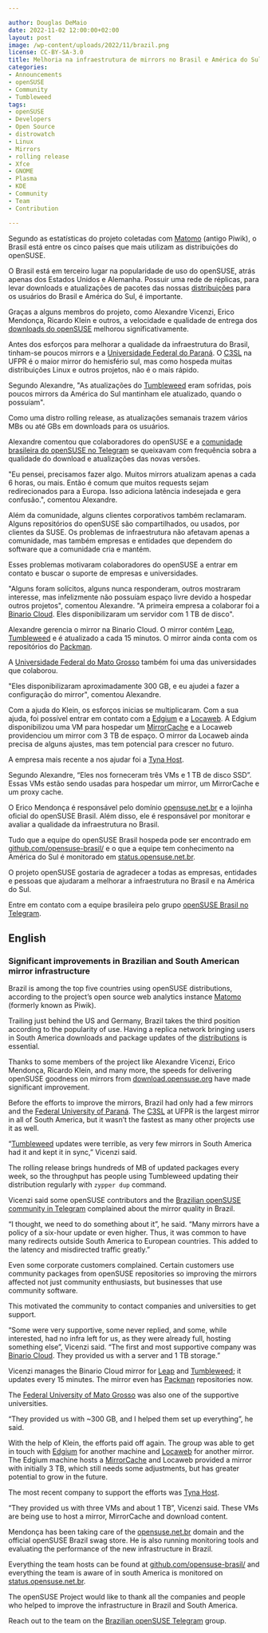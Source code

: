 ```yaml
---

author: Douglas DeMaio
date: 2022-11-02 12:00:00+02:00
layout: post
image: /wp-content/uploads/2022/11/brazil.png
license: CC-BY-SA-3.0
title: Melhoria na infraestrutura de mirrors no Brasil e América do Sul
categories:
- Announcements
- openSUSE
- Community
- Tumbleweed
tags:
- openSUSE
- Developers
- Open Source
- distrowatch
- Linux
- Mirrors
- rolling release
- Xfce
- GNOME
- Plasma
- KDE
- Community
- Team
- Contribution

---
```


Segundo as estatísticas do projeto coletadas com [Matomo](https://matomo.org) (antigo Piwik), o Brasil está entre os cinco países que mais utilizam as distribuições do openSUSE.

O Brasil está em terceiro lugar na popularidade de uso do openSUSE, atrás apenas dos Estados Unidos e Alemanha. Possuir uma rede de réplicas, para levar downloads e atualizações de pacotes das nossas [distribuições](https://get.opensuse.org/) para os usuários do Brasil e América do Sul, é importante.

Graças a alguns membros do projeto, como Alexandre Vicenzi, Erico Mendonça, Ricardo Klein e outros, a velocidade e qualidade de entrega dos [downloads do openSUSE](http://download.opensuse.org/) melhorou significativamente.

Antes dos esforços para melhorar a qualidade da infraestrutura do Brasil, tinham-se poucos mirrors e a [Universidade Federal do Paraná](https://www.ufpr.br/). O [C3SL](https://www.c3sl.ufpr.br/2021-o-c3/2021-espelhos/) na UFPR é o maior mirror do hemisfério sul, mas como hospeda muitas distribuições Linux e outros projetos, não é o mais rápido.

Segundo Alexandre, "As atualizações do [Tumbleweed](https://get.opensuse.org/tumbleweed/) eram sofridas, pois poucos mirrors da América do Sul mantinham ele atualizado, quando o possuíam".

Como uma distro rolling release, as atualizações semanais trazem vários MBs ou até GBs em downloads para os usuários.

Alexandre comentou que colaboradores do openSUSE e a [comunidade brasileira do openSUSE no Telegram](https://t.me/openSUSEbr) se queixavam com frequência sobra a qualidade do download e atualizações das novas versões.

"Eu pensei, precisamos fazer algo. Muitos mirrors atualizam apenas a cada 6 horas, ou mais. Então é comum que muitos requests sejam redirecionados para a Europa. Isso adiciona latência indesejada e gera confusão.", comentou Alexandre.

Além da comunidade, alguns clientes corporativos também reclamaram. Alguns repositórios do openSUSE são compartilhados, ou usados, por clientes da SUSE. Os problemas de infraestrutura não afetavam apenas a comunidade, mas também empresas e entidades que dependem do software que a comunidade cria e mantém.

Esses problemas motivaram colaboradores do openSUSE a entrar em contato e buscar o suporte de empresas e universidades.

"Alguns foram solícitos, alguns nunca responderam, outros mostraram interesse, mas infelizmente não possuíam espaço livre devido a hospedar outros projetos", comentou Alexandre. "A primeira empresa a colaborar foi a [Binario Cloud](https://binario.cloud/). Eles disponibilizaram um servidor com 1 TB de disco".

Alexandre gerencia o mirror na Binario Cloud. O mirror contém [Leap](https://get.opensuse.org/leap/), [Tumbleweed](https://get.opensuse.org/tumbleweed/) e é atualizado a cada 15 minutos. O mirror ainda conta com os repositórios do [Packman](http://packman.links2linux.org/).

A [Universidade Federal do Mato Grosso](https://www.ufmt.br/) também foi uma das universidades que colaborou.

"Eles disponibilizaram aproximadamente 300 GB, e eu ajudei a fazer a configuração do mirror", comentou Alexandre.

Com a ajuda do  Klein, os esforços inicias se multiplicaram. Com a sua ajuda, foi possível entrar em contato com a [Edgium](https://start.edgium.net/start) e a [Locaweb](https://www.locaweb.com.br/). A Edgium disponibilizou uma VM para hospedar um [MirrorCache](https://en.opensuse.org/MirrorCache) e a Locaweb providenciou um mirror com 3 TB de espaço. O mirror da Locaweb ainda precisa de alguns ajustes, mas tem potencial para crescer no futuro.

A empresa mais recente a nos ajudar foi a [Tyna Host](https://tynahost.com/).

Segundo Alexandre, “Eles nos forneceram três VMs e 1 TB de disco SSD”. Essas VMs estão sendo usadas para hospedar um mirror, um MirrorCache e um proxy cache.

O Erico Mendonça é responsável pelo domínio [opensuse.net.br](http://opensuse.net.br/) e a lojinha oficial do openSUSE Brasil. Além disso, ele é responsável por monitorar e avaliar a qualidade da infraestrutura no Brasil.

Tudo que a equipe do openSUSE Brasil hospeda pode ser encontrado em [github.com/opensuse-brasil/](https://github.com/opensuse-brasil/) e o que a equipe tem conhecimento na América do Sul é monitorado em [status.opensuse.net.br](https://status.opensuse.net.br/).

O projeto openSUSE gostaria de agradecer a todas as empresas, entidades e pessoas que ajudaram a melhorar a infraestrutura no Brasil e na América do Sul.

Entre em contato com a equipe brasileira pelo grupo [openSUSE Brasil no Telegram](https://t.me/openSUSEbr).

## English ##

### Significant improvements in Brazilian and South American mirror infrastructure ###

Brazil is among the top five countries using openSUSE distributions, according to the project’s open source web analytics instance [Matomo](https://matomo.org) (formerly known as Piwik).

Trailing just behind the US and Germany, Brazil takes the third position according to the popularity of use. Having a replica network bringing users in South America downloads and package updates of the [distributions](https://get.opensuse.org/) is essential. 

Thanks to some members of the project like Alexandre Vicenzi, Erico Mendonça, Ricardo Klein, and many more, the speeds for delivering openSUSE goodness on mirrors from [download.opensuse.org](http://download.opensuse.org/) have made significant improvement.

Before the efforts to improve the mirrors, Brazil had only had a few mirrors and the [Federal University of Paraná](https://www.ufpr.br/). The [C3SL](https://www.c3sl.ufpr.br/2021-o-c3/2021-espelhos/) at UFPR is the largest mirror in all of South America, but it wasn’t the fastest as many other projects use it as well.

“[Tumbleweed](https://get.opensuse.org/tumbleweed/) updates were terrible, as very few mirrors in South America had it and kept it in sync,” Vicenzi said.

The rolling release brings hundreds of MB of updated packages every week, so the throughput has people using Tumbleweed updating their distribution regularly with `zypper dup` command.

Vicenzi said some openSUSE contributors and the [Brazilian openSUSE community in Telegram](https://t.me/openSUSEbr) complained about the mirror quality in Brazil.

“I thought, we need to do something about it”, he said. “Many mirrors have a policy of a six-hour update or even higher. Thus, it was common to have many redirects outside South America to European countries. This added to the latency and misdirected traffic greatly.”

Even some corporate customers complained. Certain customers use community packages from openSUSE repositories so improving the mirrors affected not just community enthusiasts, but businesses that use community software.

This motivated the community to contact companies and universities to get support.

“Some were very supportive, some never replied, and some, while interested, had no infra left for us, as they were already full, hosting something else”, Vicenzi said. “The first and most supportive company was [Binario Cloud](https://binario.cloud/). They provided us with a server and 1 TB storage.”

Vicenzi manages the Binario Cloud mirror for [Leap](https://get.opensuse.org/leap/) and [Tumbleweed](https://get.opensuse.org/tumbleweed/); it updates every 15 minutes. The mirror even has [Packman](http://packman.links2linux.org/) repositories now.

The [Federal University of Mato Grosso](https://www.ufmt.br/) was also one of the supportive universities.

“They provided us with ~300 GB, and I helped them set up everything”, he said.

With the help of Klein, the efforts paid off again. The group was able to get in touch with [Edgium](https://start.edgium.net/start) for another machine and [Locaweb](https://www.locaweb.com.br/) for another mirror. The Edgium machine hosts a [MirrorCache](https://en.opensuse.org/MirrorCache) and Locaweb provided a mirror with initially 3 TB, which still needs some adjustments, but has greater potential to grow in the future.

The most recent company to support the efforts was [Tyna Host](https://tynahost.com/).

“They provided us with three VMs and about 1 TB”, Vicenzi said. These VMs are being use to host a mirror, MirrorCache and download content.

Mendonça has been taking care of the [opensuse.net.br](http://opensuse.net.br/) domain and the official openSUSE Brazil swag store. He is also running monitoring tools and evaluating the performance of the new infrastructure in Brazil.

Everything the team hosts can be found at [github.com/opensuse-brasil/](https://github.com/opensuse-brasil/) and everything the team is aware of in south America is monitored on [status.opensuse.net.br](https://status.opensuse.net.br/).

The openSUSE Project would like to thank all the companies and people who helped to improve the infrastructure in Brazil and South America.

Reach out to the team on the [Brazilian openSUSE Telegram](https://t.me/openSUSEbr) group.

<meta name="openSUSE, Tumbleweed, Developers, sysadmin, user, Open Source, rolling release, gamers, superuser, distrowatch, hacker, Linux, Kernel, firefox, GNOME, KDE, mesa, systemd, vim, rsync, python, setuptools, virtualbox, fetchmail, gstreamer" content="HTML,CSS,XML,JavaScript">
